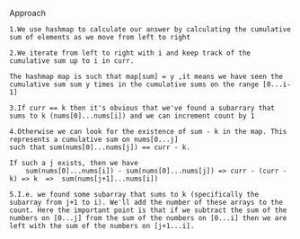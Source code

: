 Approach

    1.We use hashmap to calculate our answer by calculating the cumulative sum of elements as we move from left to right

    2.We iterate from left to right with i and keep track of the cumulative sum up to i in curr. 
    
    The hashmap map is such that map[sum] = y ,it means we have seen the cumulative sum sum y times in the cumulative sums on the range [0...i-1]

    3.If curr == k then it's obvious that we've found a subarrary that sums to k (nums[0]...nums[i]) and we can increment count by 1

    4.Otherwise we can look for the existence of sum - k in the map. This represents a cumulative sum on nums[0...j] 
    such that sum(nums[0]...nums[j]) == curr - k. 
    
    If such a j exists, then we have 
        sum(nums[0]...nums[i]) - sum(nums[0]...nums[j]) => curr - (curr - k) => k  =>  sum(nums[j+1]...nums[i])

    5.I.e. we found some subarray that sums to k (specifically the subarray from j+1 to i). We'll add the number of these arrays to the count. Here the important point is that if we subtract the sum of the numbers on [0...j] from the sum of the numbers on [0...i] then we are left with the sum of the numbers on [j+1...i].